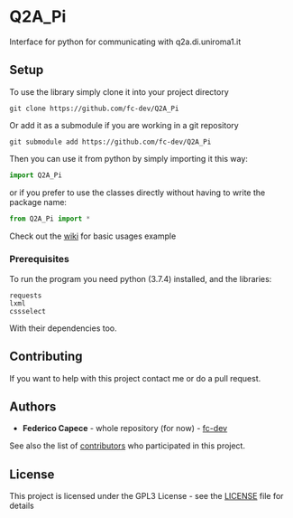 # Q2A_Pi

Interface for python for communicating with q2a.di.uniroma1.it

## Setup

To use the library simply clone it into your project directory
```
git clone https://github.com/fc-dev/Q2A_Pi
```
Or add it as a submodule if you are working in a git repository
```
git submodule add https://github.com/fc-dev/Q2A_Pi
```

Then you can use it from python by simply importing it this way:
```python
import Q2A_Pi
```
or if you prefer to use the classes directly without having to write the package name:
```python
from Q2A_Pi import *
```
Check out the [wiki]() for basic usages example

### Prerequisites

To run the program you need python (3.7.4) installed, and the libraries:
```
requests
lxml
cssselect
```
With their dependencies too.

## Contributing

If you want to help with this project contact me or do a pull request.



## Authors

* **Federico Capece** - whole repository (for now) - [fc-dev](https://github.com/fc-dev)

See also the list of [contributors](https://github.com/fc-dev/Sankaku-Downloader/contributors) who participated in this project.

## License

This project is licensed under the GPL3 License - see the [LICENSE](LICENSE) file for details